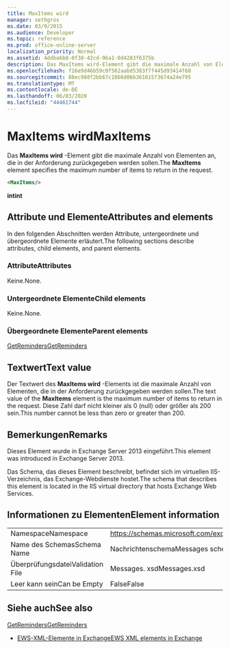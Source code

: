 ```yaml
---
title: MaxItems wird
manager: sethgros
ms.date: 03/9/2015
ms.audience: Developer
ms.topic: reference
ms.prod: office-online-server
localization_priority: Normal
ms.assetid: 4ddba6b8-0f38-42cd-96a1-0d4283f6375b
description: Das MaxItems wird-Element gibt die maximale Anzahl von Elementen an, die in der Anforderung zurückgegeben werden sollen.
ms.openlocfilehash: f16e9d46b59c0f562aabd5383f7f445d93414f68
ms.sourcegitcommit: 88ec988f2bb67c1866d06b361615f3674a24e795
ms.translationtype: MT
ms.contentlocale: de-DE
ms.lasthandoff: 06/03/2020
ms.locfileid: "44461744"
---
```

# <a name="maxitems"></a><span data-ttu-id="51f1e-103">MaxItems wird</span><span class="sxs-lookup"><span data-stu-id="51f1e-103">MaxItems</span></span>

<span data-ttu-id="51f1e-104">Das **MaxItems wird** -Element gibt die maximale Anzahl von Elementen an, die in der Anforderung zurückgegeben werden sollen.</span><span class="sxs-lookup"><span data-stu-id="51f1e-104">The **MaxItems** element specifies the maximum number of items to return in the request.</span></span> 
  
```XML
<MaxItems/>
```

 <span data-ttu-id="51f1e-105">**int**</span><span class="sxs-lookup"><span data-stu-id="51f1e-105">**int**</span></span>
## <a name="attributes-and-elements"></a><span data-ttu-id="51f1e-106">Attribute und Elemente</span><span class="sxs-lookup"><span data-stu-id="51f1e-106">Attributes and elements</span></span>

<span data-ttu-id="51f1e-107">In den folgenden Abschnitten werden Attribute, untergeordnete und übergeordnete Elemente erläutert.</span><span class="sxs-lookup"><span data-stu-id="51f1e-107">The following sections describe attributes, child elements, and parent elements.</span></span>
  
### <a name="attributes"></a><span data-ttu-id="51f1e-108">Attribute</span><span class="sxs-lookup"><span data-stu-id="51f1e-108">Attributes</span></span>

<span data-ttu-id="51f1e-109">Keine.</span><span class="sxs-lookup"><span data-stu-id="51f1e-109">None.</span></span>
  
### <a name="child-elements"></a><span data-ttu-id="51f1e-110">Untergeordnete Elemente</span><span class="sxs-lookup"><span data-stu-id="51f1e-110">Child elements</span></span>

<span data-ttu-id="51f1e-111">Keine.</span><span class="sxs-lookup"><span data-stu-id="51f1e-111">None.</span></span>
  
### <a name="parent-elements"></a><span data-ttu-id="51f1e-112">Übergeordnete Elemente</span><span class="sxs-lookup"><span data-stu-id="51f1e-112">Parent elements</span></span>

[<span data-ttu-id="51f1e-113">GetReminders</span><span class="sxs-lookup"><span data-stu-id="51f1e-113">GetReminders</span></span>](getreminders.md)
  
## <a name="text-value"></a><span data-ttu-id="51f1e-114">Textwert</span><span class="sxs-lookup"><span data-stu-id="51f1e-114">Text value</span></span>

<span data-ttu-id="51f1e-115">Der Textwert des **MaxItems wird** -Elements ist die maximale Anzahl von Elementen, die in der Anforderung zurückgegeben werden sollen.</span><span class="sxs-lookup"><span data-stu-id="51f1e-115">The text value of the **MaxItems** element is the maximum number of items to return in the request.</span></span> <span data-ttu-id="51f1e-116">Diese Zahl darf nicht kleiner als 0 (null) oder größer als 200 sein.</span><span class="sxs-lookup"><span data-stu-id="51f1e-116">This number cannot be less than zero or greater than 200.</span></span> 
  
## <a name="remarks"></a><span data-ttu-id="51f1e-117">Bemerkungen</span><span class="sxs-lookup"><span data-stu-id="51f1e-117">Remarks</span></span>

<span data-ttu-id="51f1e-118">Dieses Element wurde in Exchange Server 2013 eingeführt.</span><span class="sxs-lookup"><span data-stu-id="51f1e-118">This element was introduced in Exchange Server 2013.</span></span>
  
<span data-ttu-id="51f1e-119">Das Schema, das dieses Element beschreibt, befindet sich im virtuellen IIS-Verzeichnis, das Exchange-Webdienste hostet.</span><span class="sxs-lookup"><span data-stu-id="51f1e-119">The schema that describes this element is located in the IIS virtual directory that hosts Exchange Web Services.</span></span>
  
## <a name="element-information"></a><span data-ttu-id="51f1e-120">Informationen zu Elementen</span><span class="sxs-lookup"><span data-stu-id="51f1e-120">Element information</span></span>

|||
|:-----|:-----|
|<span data-ttu-id="51f1e-121">Namespace</span><span class="sxs-lookup"><span data-stu-id="51f1e-121">Namespace</span></span>  <br/> |https://schemas.microsoft.com/exchange/services/2006/messages  <br/> |
|<span data-ttu-id="51f1e-122">Name des Schemas</span><span class="sxs-lookup"><span data-stu-id="51f1e-122">Schema Name</span></span>  <br/> |<span data-ttu-id="51f1e-123">Nachrichtenschema</span><span class="sxs-lookup"><span data-stu-id="51f1e-123">Messages schema</span></span>  <br/> |
|<span data-ttu-id="51f1e-124">Überprüfungsdatei</span><span class="sxs-lookup"><span data-stu-id="51f1e-124">Validation File</span></span>  <br/> |<span data-ttu-id="51f1e-125">Messages. xsd</span><span class="sxs-lookup"><span data-stu-id="51f1e-125">Messages.xsd</span></span>  <br/> |
|<span data-ttu-id="51f1e-126">Leer kann sein</span><span class="sxs-lookup"><span data-stu-id="51f1e-126">Can be Empty</span></span>  <br/> |<span data-ttu-id="51f1e-127">False</span><span class="sxs-lookup"><span data-stu-id="51f1e-127">False</span></span>  <br/> |
   
## <a name="see-also"></a><span data-ttu-id="51f1e-128">Siehe auch</span><span class="sxs-lookup"><span data-stu-id="51f1e-128">See also</span></span>



[<span data-ttu-id="51f1e-129">GetReminders</span><span class="sxs-lookup"><span data-stu-id="51f1e-129">GetReminders</span></span>](getreminders.md)


- [<span data-ttu-id="51f1e-130">EWS-XML-Elemente in Exchange</span><span class="sxs-lookup"><span data-stu-id="51f1e-130">EWS XML elements in Exchange</span></span>](ews-xml-elements-in-exchange.md)


